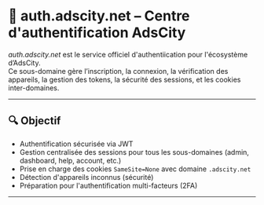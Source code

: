 # 📘 auth.adscity.net – Centre d'authentification AdsCity

*auth.adscity.net* est le service officiel d'authentiication pour l'écosystème d’AdsCity.  
Ce sous-domaine gère l’inscription, la connexion, la vérification des appareils, la gestion des tokens, la sécurité des sessions, et les cookies inter-domaines.

---

## 🔍 Objectif

- Authentification sécurisée via JWT
- Gestion centralisée des sessions pour tous les sous-domaines (admin, dashboard, help, account, etc.)
- Prise en charge des cookies `SameSite=None` avec domaine `.adscity.net`
- Détection d'appareils inconnus (sécurité)
- Préparation pour l'authentification multi-facteurs (2FA)

---